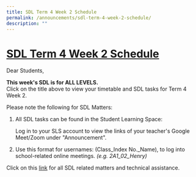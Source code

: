 ```yaml
---
title: SDL Term 4 Week 2 Schedule
permalink: /announcements/sdl-term-4-week-2-schedule/
description: ""
---
```

# <a href="https://sites.google.com/moe.edu.sg/bbss-student-link/sdl-matters/summary-tasks" target="_blank">SDL Term 4 Week 2 Schedule</a>

Dear Students,

**This week's SDL is for ALL LEVELS.**  
Click on the title above to view your timetable and SDL tasks for Term 4 Week 2. 

Please note the following for SDL Matters:  

1.  All SDL tasks can be found in the Student Learning Space:  
      
    Log in to your SLS account to view the links of your teacher's Google Meet/Zoom under "Announcement".  
      
    
2.  Use this format for usernames: (Class\_Index No.\_Name), to log into school-related online meetings. _(e.g. 2A1\_02\_Henry)_


Click on this <a href="/useful-resources/Students/fhbl-seek-discover-and-learn-sdl-fhbl-matters/" target="_blank">link</a> for all SDL related matters and technical assistance.